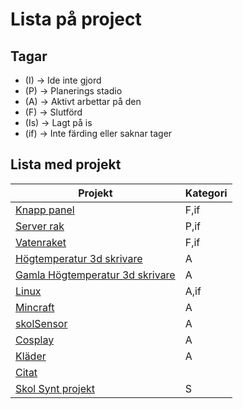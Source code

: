 # Lista på project

## Tagar

- (I) -> Ide inte gjord
- (P) -> Planerings stadio
- (A) -> Aktivt arbettar på den
- (F) -> Slutförd
- (Is) -> Lagt på is
- (if) -> Inte färding eller saknar tager

## Lista med projekt


| Projekt                                                                                       | Kategori |
| ----------------------------------------------------------------------------------------------- | :--------- |
| [Knapp panel](https://caspian.rosengren.nu/Projekt/KnappPanel.html)                           | F,if     |
| [Server rak](https://caspian.rosengren.nu/Projekt/ServerRak.html)                             | P,if     |
| [Vatenraket](https://caspian.rosengren.nu/Projekt/Vatenraket.html)                            | F,if     |
| [Högtemperatur 3d skrivare](https://caspian.rosengren.nu/Projekt/3dSkrivare.html)            | A        |
| [Gamla Högtemperatur 3d skrivare](https://caspian.rosengren.nu/Projekt/gamla3dSkrivare.html) | A        |
| [Linux](https://caspian.rosengren.nu/Projekt/Linux.html)                                      | A,if     |
| [Mincraft](https://caspian.rosengren.nu/Mincraft.html)                                        | A        |
| [skolSensor](https://caspian.rosengren.nu/Projekt/skalSensor.html)                            | A        |
| [Cosplay](https://caspian.rosengren.nu/Kl%C3%A4der.html#cosplay)                              | A        |
| [Kläder](https://caspian.rosengren.nu/Kläder.html)                                          | A        |
| [Citat](https://caspian.rosengren.nu/citat.html)                                              |          |
| [Skol Synt projekt](https://caspian.rosengren.nu/SkolSynt.html)                               | S        |
